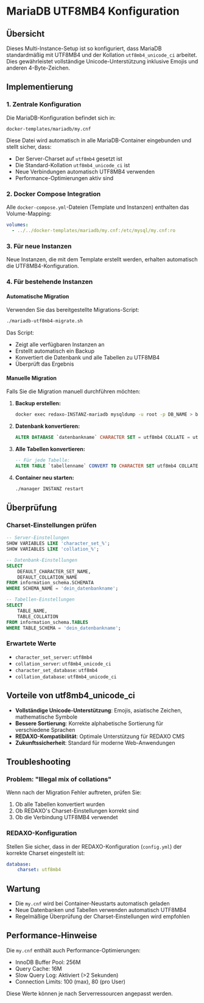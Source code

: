 # MariaDB UTF8MB4 Konfiguration

## Übersicht

Dieses Multi-Instance-Setup ist so konfiguriert, dass MariaDB standardmäßig mit UTF8MB4 und der Kollation `utf8mb4_unicode_ci` arbeitet. Dies gewährleistet vollständige Unicode-Unterstützung inklusive Emojis und anderen 4-Byte-Zeichen.

## Implementierung

### 1. Zentrale Konfiguration

Die MariaDB-Konfiguration befindet sich in:
```
docker-templates/mariadb/my.cnf
```

Diese Datei wird automatisch in alle MariaDB-Container eingebunden und stellt sicher, dass:
- Der Server-Charset auf `utf8mb4` gesetzt ist
- Die Standard-Kollation `utf8mb4_unicode_ci` ist
- Neue Verbindungen automatisch UTF8MB4 verwenden
- Performance-Optimierungen aktiv sind

### 2. Docker Compose Integration

Alle `docker-compose.yml`-Dateien (Template und Instanzen) enthalten das Volume-Mapping:
```yaml
volumes:
  - ../../docker-templates/mariadb/my.cnf:/etc/mysql/my.cnf:ro
```

### 3. Für neue Instanzen

Neue Instanzen, die mit dem Template erstellt werden, erhalten automatisch die UTF8MB4-Konfiguration.

### 4. Für bestehende Instanzen

#### Automatische Migration

Verwenden Sie das bereitgestellte Migrations-Script:
```bash
./mariadb-utf8mb4-migrate.sh
```

Das Script:
- Zeigt alle verfügbaren Instanzen an
- Erstellt automatisch ein Backup
- Konvertiert die Datenbank und alle Tabellen zu UTF8MB4
- Überprüft das Ergebnis

#### Manuelle Migration

Falls Sie die Migration manuell durchführen möchten:

1. **Backup erstellen:**
   ```bash
   docker exec redaxo-INSTANZ-mariadb mysqldump -u root -p DB_NAME > backup.sql
   ```

2. **Datenbank konvertieren:**
   ```sql
   ALTER DATABASE `datenbankname` CHARACTER SET = utf8mb4 COLLATE = utf8mb4_unicode_ci;
   ```

3. **Alle Tabellen konvertieren:**
   ```sql
   -- Für jede Tabelle:
   ALTER TABLE `tabellenname` CONVERT TO CHARACTER SET utf8mb4 COLLATE utf8mb4_unicode_ci;
   ```

4. **Container neu starten:**
   ```bash
   ./manager INSTANZ restart
   ```

## Überprüfung

### Charset-Einstellungen prüfen

```sql
-- Server-Einstellungen
SHOW VARIABLES LIKE 'character_set_%';
SHOW VARIABLES LIKE 'collation_%';

-- Datenbank-Einstellungen
SELECT 
    DEFAULT_CHARACTER_SET_NAME, 
    DEFAULT_COLLATION_NAME 
FROM information_schema.SCHEMATA 
WHERE SCHEMA_NAME = 'dein_datenbankname';

-- Tabellen-Einstellungen
SELECT 
    TABLE_NAME, 
    TABLE_COLLATION 
FROM information_schema.TABLES 
WHERE TABLE_SCHEMA = 'dein_datenbankname';
```

### Erwartete Werte

- `character_set_server`: `utf8mb4`
- `collation_server`: `utf8mb4_unicode_ci`
- `character_set_database`: `utf8mb4`
- `collation_database`: `utf8mb4_unicode_ci`

## Vorteile von utf8mb4_unicode_ci

- **Vollständige Unicode-Unterstützung**: Emojis, asiatische Zeichen, mathematische Symbole
- **Bessere Sortierung**: Korrekte alphabetische Sortierung für verschiedene Sprachen
- **REDAXO-Kompatibilität**: Optimale Unterstützung für REDAXO CMS
- **Zukunftssicherheit**: Standard für moderne Web-Anwendungen

## Troubleshooting

### Problem: "Illegal mix of collations"

Wenn nach der Migration Fehler auftreten, prüfen Sie:

1. Ob alle Tabellen konvertiert wurden
2. Ob REDAXO's Charset-Einstellungen korrekt sind
3. Ob die Verbindung UTF8MB4 verwendet

### REDAXO-Konfiguration

Stellen Sie sicher, dass in der REDAXO-Konfiguration (`config.yml`) der korrekte Charset eingestellt ist:

```yaml
database:
    charset: utf8mb4
```

## Wartung

- Die `my.cnf` wird bei Container-Neustarts automatisch geladen
- Neue Datenbanken und Tabellen verwenden automatisch UTF8MB4
- Regelmäßige Überprüfung der Charset-Einstellungen wird empfohlen

## Performance-Hinweise

Die `my.cnf` enthält auch Performance-Optimierungen:
- InnoDB Buffer Pool: 256M
- Query Cache: 16M
- Slow Query Log: Aktiviert (>2 Sekunden)
- Connection Limits: 100 (max), 80 (pro User)

Diese Werte können je nach Serverressourcen angepasst werden.
